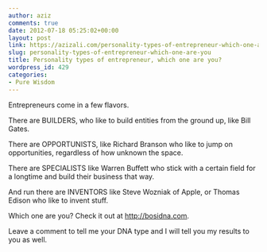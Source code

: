 ```yaml
---
author: aziz
comments: true
date: 2012-07-18 05:25:02+00:00
layout: post
link: https://azizali.com/personality-types-of-entrepreneur-which-one-are-you/
slug: personality-types-of-entrepreneur-which-one-are-you
title: Personality types of entrepreneur, which one are you?
wordpress_id: 429
categories:
- Pure Wisdom
---
```


Entrepreneurs come in a few flavors. 

There are BUILDERS, who like to build entities from the ground up, like Bill Gates.

There are OPPORTUNISTS, like Richard Branson who like to jump on opportunities, regardless of how unknown the space.

There are SPECIALISTS like Warren Buffett who stick with a certain field for a longtime and build their business that way.

And run there are INVENTORS like Steve Wozniak of Apple, or Thomas Edison who like to invent stuff.

Which one are you? Check it out at http://bosidna.com.

Leave a comment to tell me your DNA type and I will tell you my results to you as well.
